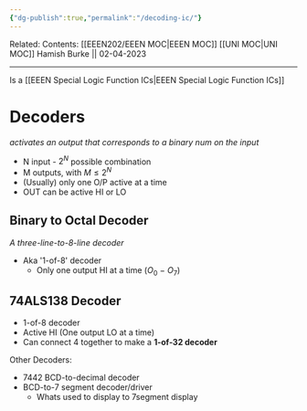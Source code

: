 ```yaml
---
{"dg-publish":true,"permalink":"/decoding-ic/"}
---
```


Related: 
Contents: [[EEEN202/EEEN MOC\|EEEN MOC]]
[[UNI MOC\|UNI MOC]]
Hamish Burke || 02-04-2023
***

Is a [[EEEN Special Logic Function ICs\|EEEN Special Logic Function ICs]]

# Decoders
*activates an output that corresponds to a binary num on the input*

- N input - $2^N$ possible combination
- M outputs, with $M≤2^N$
- (Usually) only one O/P active at a time
- OUT can be active HI or LO

## Binary to Octal Decoder
*A three-line-to-8-line decoder*

- Aka '1-of-8' decoder
	- Only one output HI at a time ($O_0 \ - \ O_7$)


## 74ALS138 Decoder

- 1-of-8 decoder
- Active HI (One output LO at a time)
- Can connect 4 together to make a **1-of-32 decoder**


Other Decoders:
- 7442 BCD-to-decimal decoder
- BCD-to-7 segment decoder/driver
	- Whats used to display to 7segment display


